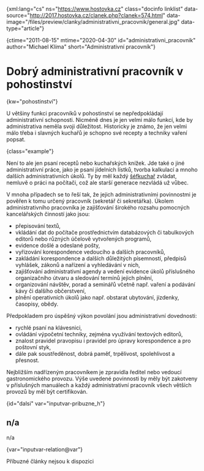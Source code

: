 
{xml:lang="cs" ns="https://www.hostovka.cz" class="docinfo linklist" data-source="http://2017.hostovka.cz/clanek.php?clanek=574.html" data-image="/files/preview/clanky/administrativni_pracovnik/general.jpg" data-type="article"}

{ctime="2011-08-15" mtime="2020-04-30" id="administrativni_pracovnik" author="Michael Klíma" short="Administrativní pracovník"}

# Dobrý administrativní pracovník v pohostinství

<!-- generated attribute kw by user_updatekw.sh on 2020-07-05, do not edit -->

{kw="pohostinství"}

U většiny funkci pracovníků v pohostinství se nepředpokládají administrativní schopnosti. Nicméně dnes je jen velmi málo funkcí, kde by administrativa neměla svoji důležitost. Historicky je známo, že jen velmi málo třeba i slavných kuchařů je schopno své recepty a techniky vaření popsat.

{class="example"}

Není to ale jen psaní receptů nebo kuchařských knížek. Jde také o jiné administrativní práce, jako je psaní jídelních lístků, tvorba kalkulací a mnoho dalších administrativních úkolů. Ty by měl každý [šéfkuchař][1] zvládat, nemluvě o práci na počítači, což ale starší generace nezvládá už vůbec.

V mnoha případech se to řeší tak, že jejich administrativními povinnostmi je pověřen k tomu určený pracovník (sekretář či sekretářka). Úkolem administrativního pracovníka je zajišťování širokého rozsahu pomocných kancelářských činností jako jsou:

  * přepisování textů,
  * vkládání dat do počítače prostřednictvím databázových či tabulkových editorů nebo různých účelově vytvořených programů,
  * evidence došlé a odeslané pošty,
  * vyřizování korespondence vedoucího a dalších pracovníků,
  * zakládání korespondence a dalších důležitých písemností, předpisů vyhlášek, zákonů a nařízení a vyhledávání v nich,
  * zajišťování administrativní agendy a vedení evidence úkolů příslušného organizačního útvaru a sledování termínů jejich plnění,
  * organizování návštěv, porad a seminářů včetně např. vaření a podávání kávy či dalšího občerstvení,
  * plnění operativních úkolů jako např. obstarat ubytování, jízdenky, časopisy, obědy.

Předpokladem pro úspěšný výkon povolání jsou administrativní dovednosti:

  * rychlé psaní na klávesnici,
  * ovládání výpočetní techniky, zejména využívání textových editorů,
  * znalost pravidel pravopisu i pravidel pro úpravy korespondence a pro poštovní styk,
  * dále pak soustředěnost, dobrá paměť, trpělivost, spolehlivost a přesnost.

Nejbližším nadřízeným pracovníkem je zpravidla ředitel nebo vedoucí gastronomického provozu. Výše uvedené povinnosti by měly být zakotveny v příslušných manuálech a každý administrativní pracovník všech větších provozů by měl být certifikován.

{id="dalsi" var="inputvar-pribuzne_h"}

## n/a

n/a

{var="inputvar-relation@var"}

Příbuzné články nejsou k dispozici

 [1]: kucharske_tituly#sefkuchar

